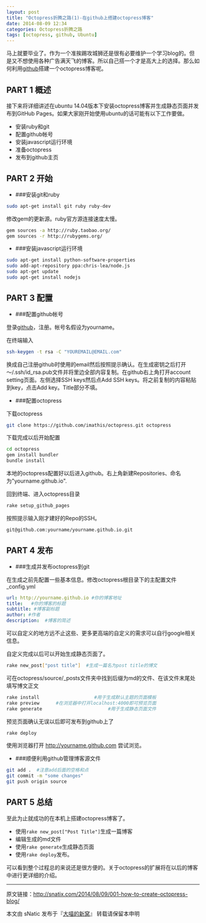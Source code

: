 ```yaml
---
layout: post
title: "Octopress折腾之路(1)-在github上搭建octopress博客"
date: 2014-08-09 12:34
categories: Octopress折腾之路
tags: [octopress, github, Ubuntu]
---
```


马上就要毕业了。作为一个准挨踢攻城狮还是很有必要维护一个学习blog的。但是又不想使用各种广告满天飞的博客。所以自己搭一个才是高大上的选择。那么如何利用[github](http://github.com)搭建一个octopress博客呢。

<!--more-->

## PART 1 概述

接下来将详细讲述在ubuntu 14.04版本下安装octopress博客并生成静态页面并发布到GitHub Pages。如果大家刚开始使用ubuntu的话可能有以下工作要做。

- 安装ruby和git
- 配置github帐号
- 安装javascript运行环境
- 准备octopress
- 发布到github主页

## PART 2 开始

- ###安装git和ruby

``` bash
sudo apt-get install git ruby ruby-dev
```

修改gem的更新源。ruby官方源连接速度太慢。

``` bash
gem sources -a http://ruby.taobao.org/
gem sources -r http://rubygems.org/
```

- ###安装javascript运行环境

``` bash
sudo apt-get install python-software-properties
sudo add-apt-repository ppa:chris-lea/node.js
sudo apt-get update
sudo apt-get install nodejs
```

## PART 3 配置

- ###配置github帐号

登录[github](http://github.com)，注册。帐号名假设为yourname。

在终端输入

```bash
ssh-keygen -t rsa -C "YOUREMAIL@EMAIL.com"
```

换成自己注册github时使用的email然后按照提示确认。在生成密钥之后打开 ～/.ssh/id_rsa.pub文件并将里边全部内容复制。在github右上角打开account setting页面。左侧选择SSH keys然后点Add SSH keys。将之前复制的内容粘贴到key，点击Add key。Title部分不填。

- ###配置octopress

下载octopress

```bash
git clone https://github.com/imathis/octopress.git octopress
```

下载完成以后开始配置

```bash
cd octopress
gem install bundler
bundle install
```

本地的octopress配置好以后进入github。右上角新建Repositories、命名为"yourname.github.io".

回到终端、进入octopress目录

```bash
rake setup_github_pages
```

按照提示输入刚才建好的Repo的SSH。

```bash
git@github.com:yourname/yourname.github.io.git
```

## PART 4 发布

- ###生成并发布octopress到git

在生成之前先配置一些基本信息。修改octopress根目录下的主配置文件_config.yml

``` yaml
url: http://yourname.github.io #你的博客地址
title:   #你的博客的标题
subtitle: #博客副标题
author: #作者
description:  #博客的简述
```

可以自定义的地方远不止这些、更多更高端的自定义的需求可以自行google相关信息。

自定义完成以后可以开始生成静态页面了。

```bash
rake new_post["post title"]  #生成一篇名为post title的博文
```

可在octopress/source/_posts文件夹中找到后缀为md的文件、在该文件末尾处填写博文正文

```bash
rake install                    #用于生成默认主题的页面模板
rake preview      #在浏览器中打开localhost:4000即可预览页面
rake generate                        #用于生成静态页面文件
```

预览页面确认无误以后即可发布到github上了

```bash
rake deploy
```

使用浏览器打开 http://yourname.github.com 尝试浏览。

- ###顺便利用github管理博客源文件

```bash
git add .  #注意add后面的空格和点
git commit -m "some changes"
git push origin source
```

## PART 5 总结

至此为止就成功的在本机上搭建octopress博客了。

- 使用`rake new_post["Post Title"]`生成一篇博客
- 编辑生成的md文件
- 使用`rake generate`生成静态页面
- 使用`rake deploy`发布。

可以看到整个过程总的来说还是很方便的。关于octopress的扩展将在以后的博客中进行更详细的介绍。

---

原文链接：http://snatix.com/2014/08/09/001-how-to-create-octopress-blog/

本文由 sNatic 发布于『[大喵的新窝](http://snatix.com)』 转载请保留本申明
